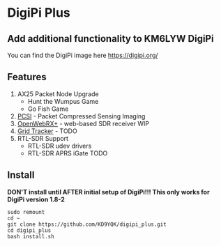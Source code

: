# DigiPi Plus
## Add additional functionality to KM6LYW DigiPi

You can find the DigiPi image here https://digipi.org/


## Features
1. AX25 Packet Node Upgrade
   - Hunt the Wumpus Game
   - Go Fish Game
2. [PCSI](https://github.com/maqifrnswa/PCSI) - Packet Compressed Sensing Imaging
3. [OpenWebRX+](https://fms.komkon.org/OWRX/) - web-based SDR receiver WIP
4. [Grid Tracker](https://gridtracker.org/) - TODO
5. RTL-SDR Support
   - RTL-SDR udev drivers
   - RTL-SDR APRS iGate TODO

## Install
**DON'T install until AFTER initial setup of DigiPi!!! This only works for DigiPi version 1.8-2**
```
sudo remount
cd ~
git clone https://github.com/KD9YQK/digipi_plus.git
cd digipi_plus
bash install.sh
```

